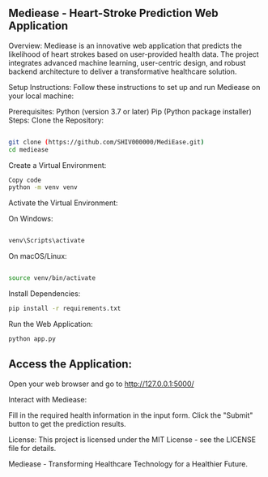 ## Mediease - Heart-Stroke Prediction Web Application
Overview:
Mediease is an innovative web application that predicts the likelihood of heart strokes based on user-provided health data. The project integrates advanced machine learning, user-centric design, and robust backend architecture to deliver a transformative healthcare solution.

Setup Instructions:
Follow these instructions to set up and run Mediease on your local machine:

Prerequisites:
Python (version 3.7 or later)
Pip (Python package installer)
Steps:
Clone the Repository:

```bash

git clone (https://github.com/SHIV000000/MediEase.git)
cd mediease
```
Create a Virtual Environment:

```bash
Copy code
python -m venv venv
```
Activate the Virtual Environment:

On Windows:
```bash

venv\Scripts\activate
```
On macOS/Linux:
```bash

source venv/bin/activate
```
Install Dependencies:

```bash
pip install -r requirements.txt
```
Run the Web Application:

```bash
python app.py
```

## Access the Application:
Open your web browser and go to http://127.0.0.1:5000/

Interact with Mediease:

Fill in the required health information in the input form.
Click the "Submit" button to get the prediction results.


License:
This project is licensed under the MIT License - see the LICENSE file for details.

Mediease - Transforming Healthcare Technology for a Healthier Future.
